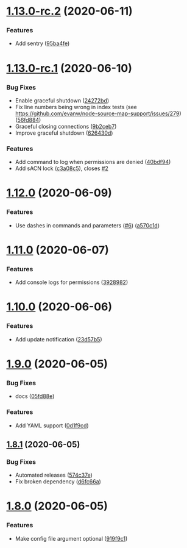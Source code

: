 # [1.13.0-rc.2](https://github.com/schw4rzlicht/twitch2ma/compare/v1.13.0-rc.1...v1.13.0-rc.2) (2020-06-11)


### Features

* Add sentry ([95ba4fe](https://github.com/schw4rzlicht/twitch2ma/commit/95ba4fe88867476d657c13bca3bf15caf64011a5))

# [1.13.0-rc.1](https://github.com/schw4rzlicht/twitch2ma/compare/v1.12.0...v1.13.0-rc.1) (2020-06-10)


### Bug Fixes

* Enable graceful shutdown ([24272bd](https://github.com/schw4rzlicht/twitch2ma/commit/24272bd573d25c232d7b245f854fd6f30bc6e247))
* Fix line numbers being wrong in index tests (see https://github.com/evanw/node-source-map-support/issues/279) ([56fd884](https://github.com/schw4rzlicht/twitch2ma/commit/56fd884de80b20ff87fab071604701685c8a36ec))
* Graceful closing connections ([9b2ceb7](https://github.com/schw4rzlicht/twitch2ma/commit/9b2ceb75ef02a6acd0279f659db1e250d13b6c42))
* Improve graceful shutdown ([626430d](https://github.com/schw4rzlicht/twitch2ma/commit/626430d16e8ec9eda9ce27aaa8f0a8a909ef47b0))


### Features

* Add command to log when permissions are denied ([40bdf94](https://github.com/schw4rzlicht/twitch2ma/commit/40bdf94b2742394993b91963729e4e9d6c8cb24e))
* Add sACN lock ([c3a08c5](https://github.com/schw4rzlicht/twitch2ma/commit/c3a08c544bcaa5b7d080fc8dcc6dc9a3b824422c)), closes [#2](https://github.com/schw4rzlicht/twitch2ma/issues/2)

# [1.12.0](https://github.com/schw4rzlicht/twitch2ma/compare/v1.11.0...v1.12.0) (2020-06-09)


### Features

* Use dashes in commands and parameters ([#6](https://github.com/schw4rzlicht/twitch2ma/issues/6)) ([a570c1d](https://github.com/schw4rzlicht/twitch2ma/commit/a570c1d2f2e4fdb7f2192b7a64f1cc0eca1de2b2))

# [1.11.0](https://github.com/schw4rzlicht/twitch2ma/compare/v1.10.0...v1.11.0) (2020-06-07)


### Features

* Add console logs for permissions ([3928982](https://github.com/schw4rzlicht/twitch2ma/commit/3928982b29ba20783c29f0e6b0b2e97e80366252))

# [1.10.0](https://github.com/schw4rzlicht/twitch2ma/compare/v1.9.0...v1.10.0) (2020-06-06)


### Features

* Add update notification ([23d57b5](https://github.com/schw4rzlicht/twitch2ma/commit/23d57b5a0dd4d72c4d3cc79df683e90efa8c07cd))

# [1.9.0](https://github.com/schw4rzlicht/twitch2ma/compare/v1.8.1...v1.9.0) (2020-06-05)


### Bug Fixes

* docs ([05fd88e](https://github.com/schw4rzlicht/twitch2ma/commit/05fd88e8e291bb5e1783144265b697ecdc43a189))


### Features

* Add YAML support ([0d1f9cd](https://github.com/schw4rzlicht/twitch2ma/commit/0d1f9cd6a0b90233a556138748cd3b9f11971ea3))

## [1.8.1](https://github.com/schw4rzlicht/twitch2ma/compare/v1.8.0...v1.8.1) (2020-06-05)


### Bug Fixes

* Automated releases ([574c37e](https://github.com/schw4rzlicht/twitch2ma/commit/574c37ed03ecc796d715088439ce0a7f81429c1e))
* Fix broken dependency ([d6fc66a](https://github.com/schw4rzlicht/twitch2ma/commit/d6fc66abaa3bcb1c4b061e1af63b5e5651c32c6e))

# [1.8.0](https://github.com/schw4rzlicht/twitch2ma/compare/v1.7.0...v1.8.0) (2020-06-05)


### Features

* Make config file argument optional ([919f9c1](https://github.com/schw4rzlicht/twitch2ma/commit/919f9c169c2ddd7debe402700367eaef87c11f68))
